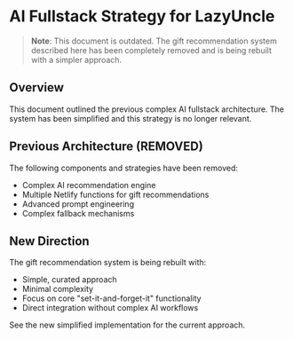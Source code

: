 # AI Fullstack Strategy for LazyUncle

> **Note**: This document is outdated. The gift recommendation system described here has been completely removed and is being rebuilt with a simpler approach.

## Overview

This document outlined the previous complex AI fullstack architecture. The system has been simplified and this strategy is no longer relevant.

## Previous Architecture (REMOVED)

The following components and strategies have been removed:
- Complex AI recommendation engine
- Multiple Netlify functions for gift recommendations
- Advanced prompt engineering
- Complex fallback mechanisms

## New Direction

The gift recommendation system is being rebuilt with:
- Simple, curated approach
- Minimal complexity
- Focus on core "set-it-and-forget-it" functionality
- Direct integration without complex AI workflows

See the new simplified implementation for the current approach. 